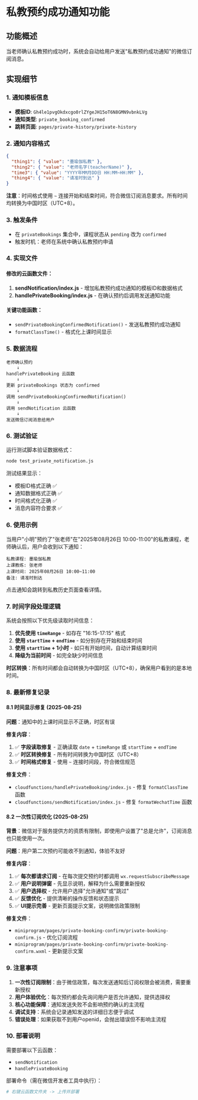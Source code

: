 # 私教预约成功通知功能

## 功能概述
当老师确认私教预约成功时，系统会自动给用户发送"私教预约成功通知"的微信订阅消息。

## 实现细节

### 1. 通知模板信息
- **模板ID**: `Gh4le1pvgOkdxcgo0rlZYgeJH15oT6N8GMN9vbnkLVg`
- **通知类型**: `private_booking_confirmed`
- **跳转页面**: `pages/private-history/private-history`

### 2. 通知内容格式
```json
{
  "thing1": { "value": "墨瑜伽私教" },
  "thing2": { "value": "老师名字(teacherName)" },
  "time3": { "value": "YYYY年MM月DD日 HH:MM~HH:MM" },
  "thing4": { "value": "请准时到达" }
}
```

**注意**：时间格式使用 `~` 连接开始和结束时间，符合微信订阅消息要求。所有时间均转换为中国时区（UTC+8）。

### 3. 触发条件
- 在 `privateBookings` 集合中，课程状态从 `pending` 改为 `confirmed`
- 触发时机：老师在系统中确认私教预约申请

### 4. 实现文件

#### 修改的云函数文件：
1. **sendNotification/index.js** - 增加私教预约成功通知的模板ID和数据格式
2. **handlePrivateBooking/index.js** - 在确认预约后调用发送通知功能

#### 关键功能函数：
- `sendPrivateBookingConfirmedNotification()` - 发送私教预约成功通知
- `formatClassTime()` - 格式化上课时间显示

### 5. 数据流程

```
老师确认预约 
    ↓
handlePrivateBooking 云函数
    ↓
更新 privateBookings 状态为 confirmed
    ↓
调用 sendPrivateBookingConfirmedNotification()
    ↓
调用 sendNotification 云函数
    ↓
发送微信订阅消息给用户
```

### 6. 测试验证

运行测试脚本验证数据格式：
```bash
node test_private_notification.js
```

测试结果显示：
- 模板ID格式正确 ✅
- 通知数据格式正确 ✅
- 时间格式化正确 ✅
- 消息内容符合要求 ✅

### 6. 使用示例

当用户"小明"预约了"张老师"在"2025年08月26日 10:00-11:00"的私教课程，老师确认后，用户会收到以下通知：

```
私教课程: 墨瑜伽私教
上课教练: 张老师  
上课时间: 2025年08月26日 10:00~11:00
备注: 请准时到达
```

点击通知会跳转到私教历史页面查看详情。

### 7. 时间字段处理逻辑

系统会按照以下优先级读取时间信息：
1. **优先使用 `timeRange`** - 如存在 "16:15-17:15" 格式
2. **使用 `startTime` + `endTime`** - 如分别存在开始和结束时间
3. **使用 `startTime` + 1小时** - 如只有开始时间，自动计算结束时间
4. **降级为当前时间** - 如完全缺少时间信息

**时区转换**：所有时间都会自动转换为中国时区（UTC+8），确保用户看到的是本地时间。

### 8. 最新修复记录

#### 8.1 时间显示修复 (2025-08-25)

**问题**：通知中的上课时间显示不正确，时区有误

**修复内容**：
1. ✅ **字段读取修复** - 正确读取 `date` + `timeRange` 或 `startTime` + `endTime`
2. ✅ **时区转换修复** - 所有时间转换为中国时区（UTC+8）
3. ✅ **时间格式修复** - 使用 `~` 连接时间段，符合微信规范

**修复文件**：
- `cloudfunctions/handlePrivateBooking/index.js` - 修复 `formatClassTime` 函数
- `cloudfunctions/sendNotification/index.js` - 修复 `formatWechatTime` 函数

#### 8.2 一次性订阅优化 (2025-08-25)

**背景**：微信对于服务提供方的资质有限制，即使用户设置了"总是允许"，订阅消息也只能使用一次。

**问题**：用户第二次预约可能收不到通知，体验不友好

**修复内容**：
1. ✅ **每次都请求订阅** - 在每次提交预约时都调用 `wx.requestSubscribeMessage`
2. ✅ **用户说明弹窗** - 先显示说明，解释为什么需要重新授权
3. ✅ **用户选择权** - 允许用户选择"允许通知"或"跳过"
4. ✅ **反馈优化** - 提供清晰的操作反馈和状态提示
5. ✅ **UI提示完善** - 更新页面提示文案，说明微信政策限制

**修复文件**：
- `miniprogram/pages/private-booking-confirm/private-booking-confirm.js` - 优化订阅流程
- `miniprogram/pages/private-booking-confirm/private-booking-confirm.wxml` - 更新提示文案

### 9. 注意事项

1. **一次性订阅限制**：由于微信政策，每次发送通知后订阅权限会被消费，需要重新授权
2. **用户体验优化**：每次预约都会先询问用户是否允许通知，提供选择权
3. **核心功能保障**：通知发送失败不会影响预约确认的主流程
4. **调试支持**：系统会记录通知发送的详细日志便于调试
5. **错误处理**：如果获取不到用户openid，会抛出错误但不影响主流程

### 10. 部署说明

需要部署以下云函数：
- `sendNotification`
- `handlePrivateBooking`

部署命令（需在微信开发者工具中执行）：
```bash
# 右键云函数文件夹 -> 上传并部署
```
